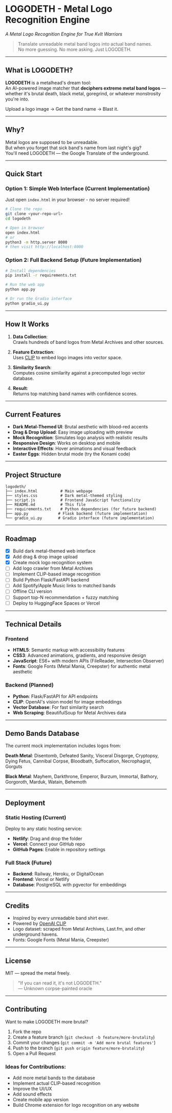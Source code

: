 # LOGODETH - Metal Logo Recognition Engine

_A Metal Logo Recognition Engine for True Kvlt Warriors_

> Translate unreadable metal band logos into actual band names.  
> No more guessing. No more asking. Just LOGODETH.

---

## What is LOGODETH?

**LOGODETH** is a metalhead's dream tool:  
An AI-powered image matcher that **deciphers extreme metal band logos** —  
whether it's brutal death, black metal, goregrind, or whatever monstrosity you're into.

Upload a logo image → Get the band name → Blast it.

---

## Why?

Metal logos are supposed to be unreadable.  
But when you forget that sick band's name from last night's gig?  
You'll need LOGODETH — the Google Translate of the underground.

---

## Quick Start

### Option 1: Simple Web Interface (Current Implementation)
Just open `index.html` in your browser - no server required!

```bash
# Clone the repo
git clone <your-repo-url>
cd logodeth

# Open in browser
open index.html
# or
python3 -m http.server 8000
# then visit http://localhost:8000
```

### Option 2: Full Backend Setup (Future Implementation)
```bash
# Install dependencies
pip install -r requirements.txt

# Run the web app
python app.py

# Or run the Gradio interface
python gradio_ui.py
```

---

## How It Works

1. **Data Collection**:  
   Crawls hundreds of band logos from Metal Archives and other sources.

2. **Feature Extraction**:  
   Uses [CLIP](https://github.com/openai/CLIP) to embed logo images into vector space.

3. **Similarity Search**:  
   Computes cosine similarity against a precomputed logo vector database.

4. **Result**:  
   Returns top matching band names with confidence scores.

---

## Current Features

- **Dark Metal-Themed UI**: Brutal aesthetic with blood-red accents
- **Drag & Drop Upload**: Easy image uploading with preview
- **Mock Recognition**: Simulates logo analysis with realistic results
- **Responsive Design**: Works on desktop and mobile
- **Interactive Effects**: Hover animations and visual feedback
- **Easter Eggs**: Hidden brutal mode (try the Konami code)

---

## Project Structure

```
logodeth/
├── index.html          # Main webpage
├── styles.css          # Dark metal-themed styling
├── script.js           # Frontend JavaScript functionality
├── README.md           # This file
├── requirements.txt    # Python dependencies (for future backend)
├── app.py             # Flask backend (future implementation)
└── gradio_ui.py       # Gradio interface (future implementation)
```

---

## Roadmap

* [x] Build dark metal-themed web interface
* [x] Add drag & drop image upload
* [x] Create mock logo recognition system
* [ ] Add logo crawler from Metal Archives
* [ ] Implement CLIP-based image recognition
* [ ] Build Python Flask/FastAPI backend
* [ ] Add Spotify/Apple Music links to matched bands
* [ ] Offline CLI version
* [ ] Support top-N recommendation + fuzzy matching
* [ ] Deploy to HuggingFace Spaces or Vercel

---

## Technical Details

### Frontend
- **HTML5**: Semantic markup with accessibility features
- **CSS3**: Advanced animations, gradients, and responsive design
- **JavaScript**: ES6+ with modern APIs (FileReader, Intersection Observer)
- **Fonts**: Google Fonts (Metal Mania, Creepster) for authentic metal aesthetic

### Backend (Planned)
- **Python**: Flask/FastAPI for API endpoints
- **CLIP**: OpenAI's vision model for image embeddings
- **Vector Database**: For fast similarity search
- **Web Scraping**: BeautifulSoup for Metal Archives data

---

## Demo Bands Database

The current mock implementation includes logos from:

**Death Metal**: Disentomb, Defeated Sanity, Visceral Disgorge, Cryptopsy, Dying Fetus, Cannibal Corpse, Bloodbath, Suffocation, Necrophagist, Gorguts

**Black Metal**: Mayhem, Darkthrone, Emperor, Burzum, Immortal, Bathory, Gorgoroth, Marduk, Watain, Behemoth

---

## Deployment

### Static Hosting (Current)
Deploy to any static hosting service:
- **Netlify**: Drag and drop the folder
- **Vercel**: Connect your GitHub repo
- **GitHub Pages**: Enable in repository settings

### Full Stack (Future)
- **Backend**: Railway, Heroku, or DigitalOcean
- **Frontend**: Vercel or Netlify
- **Database**: PostgreSQL with pgvector for embeddings

---

## Credits

* Inspired by every unreadable band shirt ever.
* Powered by [OpenAI CLIP](https://github.com/openai/CLIP)
* Logo dataset: scraped from Metal Archives, Last.fm, and other underground havens.
* Fonts: Google Fonts (Metal Mania, Creepster)

---

## License

MIT — spread the metal freely.

> "If you can read it, it's not LOGODETH."  
> — Unknown corpse-painted oracle

---

## Contributing

Want to make LOGODETH more brutal? 

1. Fork the repo
2. Create a feature branch (`git checkout -b feature/more-brutality`)
3. Commit your changes (`git commit -m 'Add more brutal features'`)
4. Push to the branch (`git push origin feature/more-brutality`)
5. Open a Pull Request

### Ideas for Contributions:
- Add more metal bands to the database
- Implement actual CLIP-based recognition
- Improve the UI/UX
- Add sound effects
- Create mobile app version
- Build Chrome extension for logo recognition on any website

